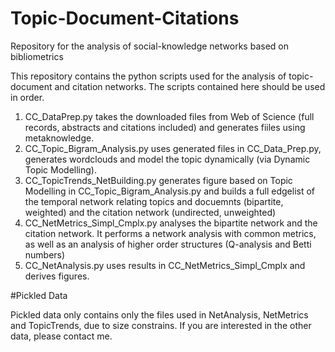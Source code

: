 # Topic-Document-Citations
Repository for the analysis of social-knowledge networks based on bibliometrics

This repository contains the python scripts used for the analysis of topic-document and citation networks.
The scripts contained here should be used in order.

1. CC_DataPrep.py takes the downloaded files from Web of Science (full records, abstracts and citations included) and generates fiiles using metaknowledge.
1. CC_Topic_Bigram_Analysis.py uses generated files in CC_Data_Prep.py,  generates wordclouds and model the topic dynamically (via Dynamic Topic Modelling).
1. CC_TopicTrends_NetBuilding.py generates figure based on  Topic Modelling in CC_Topic_Bigram_Analysis.py and builds a full edgelist of the temporal network relating topics and docuemnts (bipartite, weighted) and the citation network (undirected, unweighted)
1. CC_NetMetrics_Simpl_Cmplx.py analyses the bipartite network and the citation network. It performs a network analysis with common metrics, as well as an analysis of higher order structures (Q-analysis and Betti numbers)
1. CC_NetAnalysis.py uses results in CC_NetMetrics_Simpl_Cmplx and derives figures.

#Pickled Data

Pickled data only contains only the files used in NetAnalysis, NetMetrics and TopicTrends, due to size constrains. 
If you are interested in the other data, please contact me.
